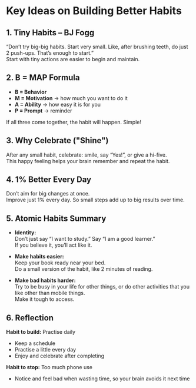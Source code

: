 # Key Ideas on Building Better Habits

## 1. Tiny Habits – BJ Fogg
“Don’t try big-big habits. Start very small. Like, after brushing teeth, do just 2 push-ups. That’s enough to start.”  
Start with tiny actions are easier to begin and maintain.


## 2. B = MAP Formula

- **B = Behavior**
- **M = Motivation** -> how much you want to do it
- **A = Ability** -> how easy it is for you
- **P = Prompt** -> reminder

If all three come together, the habit will happen. Simple!



## 3. Why Celebrate ("Shine")

After any small habit, celebrate: smile, say “Yes!”, or give a hi-five.  
This happy feeling helps your brain remember and repeat the habit.


## 4. 1% Better Every Day

Don’t aim for big changes at once.  
Improve just 1% every day. So small steps add up to big results over time.


## 5. Atomic Habits Summary

- **Identity:**  
    Don’t just say “I want to study.” Say “I am a good learner.”  
    If you believe it, you’ll act like it.

- **Make habits easier:**  
    Keep your book ready near your bed.  
    Do a small version of the habit, like 2 minutes of reading.

- **Make bad habits harder:**  
    Try to be busy in your life for other things, or do other activities that you like other than mobile things.  
    Make it tough to access.


## 6. Reflection

**Habit to build:** Practise daily  
- Keep a schedule
- Practise a little every day  
- Enjoy and celebrate after completing

**Habit to stop:** Too much phone use  
- Notice and feel bad when wasting time, so your brain avoids it next time
